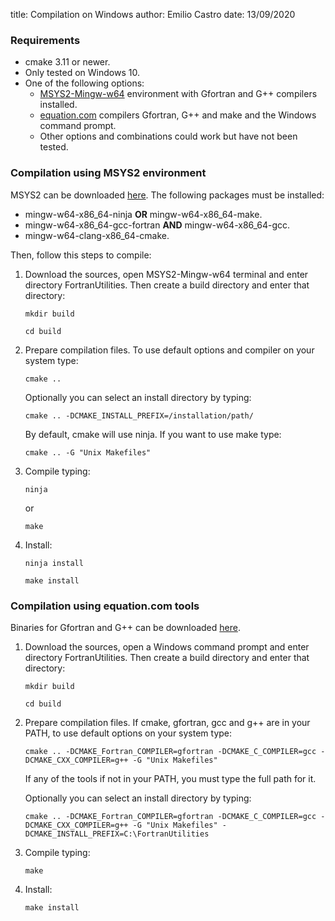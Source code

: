 title: Compilation on Windows
author: Emilio Castro
date: 13/09/2020

### Requirements ###

* cmake 3.11 or newer.
* Only tested on Windows 10.
* One of the following options:
    * [MSYS2-Mingw-w64](#compilation-using-msys2-environment) environment with Gfortran and G++ compilers installed.
    * [equation.com](#compilation-using-equationcom-tools) compilers Gfortran, G++ and make and the Windows command prompt.
    * Other options and combinations could work but have not been tested.

### Compilation using MSYS2 environment ###

MSYS2 can be downloaded [here](https://www.msys2.org/). The following packages must be installed:

* mingw-w64-x86_64-ninja **OR** mingw-w64-x86_64-make.
* mingw-w64-x86_64-gcc-fortran **AND** mingw-w64-x86_64-gcc.
* mingw-w64-clang-x86_64-cmake.

Then, follow this steps to compile:

1. Download the sources, open MSYS2-Mingw-w64 terminal and enter directory FortranUtilities. Then create a build directory and enter that directory:

      ```
      mkdir build
      ```

      ```
      cd build
      ```

2. Prepare compilation files. To use default options and compiler on your system type:

      ```
      cmake ..
      ```

      Optionally you can select an install directory by typing:

      ```
      cmake .. -DCMAKE_INSTALL_PREFIX=/installation/path/
      ```

      By default, cmake will use ninja. If you want to use make type:

      ```
      cmake .. -G "Unix Makefiles"
      ```

3. Compile typing:

      ```
      ninja
      ```

      or

      ```
      make
      ```

4. Install:

      ```
      ninja install
      ```

      ```
      make install
      ```

### Compilation using equation.com tools ###

Binaries for Gfortran and G++ can be downloaded [here](http://equation.com).

1. Download the sources, open a Windows command prompt and enter directory FortranUtilities. Then create a build directory and enter that directory:

      ```
      mkdir build
      ```

      ```
      cd build
      ```

2. Prepare compilation files. If cmake, gfortran, gcc and g++ are in your PATH, to use default options on your system type:

      ```
      cmake .. -DCMAKE_Fortran_COMPILER=gfortran -DCMAKE_C_COMPILER=gcc -DCMAKE_CXX_COMPILER=g++ -G "Unix Makefiles"
      ```

      If any of the tools if not in your PATH, you must type the full path for it.

      Optionally you can select an install directory by typing:

      ```
      cmake .. -DCMAKE_Fortran_COMPILER=gfortran -DCMAKE_C_COMPILER=gcc -DCMAKE_CXX_COMPILER=g++ -G "Unix Makefiles" -DCMAKE_INSTALL_PREFIX=C:\FortranUtilities
      ```

3. Compile typing:

      ```
      make
      ```

4. Install:

      ```
      make install
      ```
